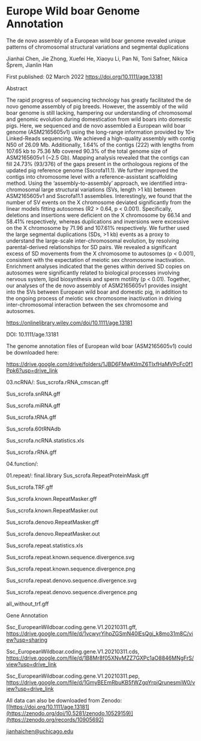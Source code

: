 # Europe Wild boar Genome Annotation

The de novo assembly of a European wild boar genome revealed unique patterns of chromosomal structural variations and segmental duplications

Jianhai Chen, Jie Zhong, Xuefei He, Xiaoyu Li, Pan Ni, Toni Safner, Nikica Šprem, Jianlin Han


First published: 02 March 2022 https://doi.org/10.1111/age.13181

Abstract

The rapid progress of sequencing technology has greatly facilitated the de novo genome assembly of pig breeds. However, the assembly of the wild boar genome is still lacking, hampering our understanding of chromosomal and genomic evolution during domestication from wild boars into domestic pigs. Here, we sequenced and de novo assembled a European wild boar genome (ASM2165605v1) using the long-range information provided by 10× Linked-Reads sequencing. We achieved a high-quality assembly with contig N50 of 26.09 Mb. Additionally, 1.64% of the contigs (222) with lengths from 107.65 kb to 75.36 Mb covered 90.3% of the total genome size of ASM2165605v1 (~2.5 Gb). Mapping analysis revealed that the contigs can fill 24.73% (93/376) of the gaps present in the orthologous regions of the updated pig reference genome (Sscrofa11.1). We further improved the contigs into chromosome level with a reference-assistant scaffolding method. Using the ‘assembly-to-assembly’ approach, we identified intra-chromosomal large structural variations (SVs, length >1 kb) between ASM2165605v1 and Sscrofa11.1 assemblies. Interestingly, we found that the number of SV events on the X chromosome deviated significantly from the linear models fitting autosomes (R2 > 0.64, p < 0.001). Specifically, deletions and insertions were deficient on the X chromosome by 66.14 and 58.41% respectively, whereas duplications and inversions were excessive on the X chromosome by 71.96 and 107.61% respectively. We further used the large segmental duplications (SDs, >1 kb) events as a proxy to understand the large-scale inter-chromosomal evolution, by resolving parental-derived relationships for SD pairs. We revealed a significant excess of SD movements from the X chromosome to autosomes (p < 0.001), consistent with the expectation of meiotic sex chromosome inactivation. Enrichment analyses indicated that the genes within derived SD copies on autosomes were significantly related to biological processes involving nervous system, lipid biosynthesis and sperm motility (p < 0.01). Together, our analyses of the de novo assembly of ASM2165605v1 provides insight into the SVs between European wild boar and domestic pig, in addition to the ongoing process of meiotic sex chromosome inactivation in driving inter-chromosomal interaction between the sex chromosome and autosomes.

https://onlinelibrary.wiley.com/doi/10.1111/age.13181

DOI: 10.1111/age.13181

The genome annotation files of European wild boar (ASM2165605v1) could be downloaded here:

https://drive.google.com/drive/folders/1JBD6FMwKtImZ6TlxfHaMVPcFc0f1Ppk6?usp=drive_link

03.ncRNA/:
Sus_scrofa.rRNA_cmscan.gff

Sus_scrofa.snRNA.gff

Sus_scrofa.miRNA.gff

Sus_scrofa.tRNA.gff

Sus_scrofa.60tRNAdb

Sus_scrofa.ncRNA.statistics.xls

Sus_scrofa.rRNA.gff


04.function/:


01.repeat/:
final.library
Sus_scrofa.RepeatProteinMask.gff

Sus_scrofa.TRF.gff

Sus_scrofa.known.RepeatMasker.gff

Sus_scrofa.known.RepeatMasker.out

Sus_scrofa.denovo.RepeatMasker.gff

Sus_scrofa.denovo.RepeatMasker.out

Sus_scrofa.repeat.statistics.xls

Sus_scrofa.repeat.known.sequence.divergence.svg

Sus_scrofa.repeat.known.sequence.divergence.png

Sus_scrofa.repeat.denovo.sequence.divergence.svg

Sus_scrofa.repeat.denovo.sequence.divergence.png

all_without_trf.gff


Gene Annotation

Ssc_EuropeanWildboar.coding.gene.V1.20210311.gff, https://drive.google.com/file/d/1vcwyrYihpZGSmN40lEsQgj_k8mo31m8C/view?usp=sharing

Ssc_EuropeanWildboar.coding.gene.V1.20210311.cds, https://drive.google.com/file/d/1B8Mr8f05XNvMZZ7GXPc1aO8846MNgFrS/view?usp=drive_link

Ssc_EuropeanWildboar.coding.gene.V1.20210311.pep, https://drive.google.com/file/d/1GmyBEEmRbuKB5fWZgpYrpiQrunesmiW0/view?usp=drive_link

All data can also be downloaded from Zenodo: 
[[https://doi.org/10.1111/age.13181](https://zenodo.org/doi/10.5281/zenodo.10529159)](https://zenodo.org/records/10905692)



jianhaichen@uchicago.edu

